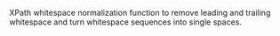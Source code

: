 
XPath whitespace normalization function to remove leading and trailing whitespace and turn whitespace sequences into single spaces.
